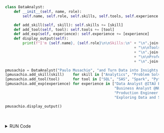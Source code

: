 ```python
class DataAnalyst:
    def __init__(self, name, role):
        self.name, self.role, self.skills, self.tools, self.experience = name, role, [], [], []

    def add_skill(self, skill): self.skills += [skill]
    def add_tool(self, tool): self.tools += [tool]
    def add_exp(self, experience): self.experience += [experience]
    def display_output(self):
        print(f"I'm {self.name}, {self.role}\n\nSkills:\n" + "\n".join(f"- {s}" for s in self.skills)
                                                           + "\n\nToolset:\n"
                                                           + "\n".join(f"- {t}" for t in self.tools)
                                                           + "\n\nProfessional Experience:\n"
                                                           + "\n".join(f"- {e}" for e in self.experience))

pmusachio = DataAnalyst("Paulo Musachio", "and Turn Data into Insights!")
[pmusachio.add_skill(skill)    for skill in ["Analytics", "Problem Solving", "Structured Thinking"]]
[pmusachio.add_tool(tool)      for tool in ["SQL", "SAS", "Spark", "Python", "Hadoop", "Statistics", "AWS (S3, Glue, Athena, Redshift, Quicksight and SageMaker)"]]
[pmusachio.add_exp(experience) for experience in ["Data Analyst @ITAÚ BBA - Credit",
                                                  "Business Analyst @NUBANK - Lending",
                                                  "Production Engineer @TOYOTA - Assembly Shop",
                                                  "Exploring Data and Solving Problems in Industry for +10 years"]]

pmusachio.display_output()
```
 <br/>
  <br/>
  
<details>
  <summary>RUN Code</summary>
  <br/>
  
  I'm Paulo Musachio, and Turn Data into Insights!

  Skills:
  - Analytics
  - Problem Solving
  - Structured Thinking

  Toolset:
  - SQL
  - SAS
  - Spark
  - Python
  - Hadoop
  - Statistics
  - AWS (S3, Glue, Athena, Redshift, Quicksight and SageMaker)

  Profissional Experience:
  - Data Analyst @ITAÚ BBA - Credit
  - Business Analyst @NUBANK - Lending
  - Production Engineer @TOYOTA - Assembly Shop
  - Exploring Data and Solving Problems in Industry for +10 years

</details>
